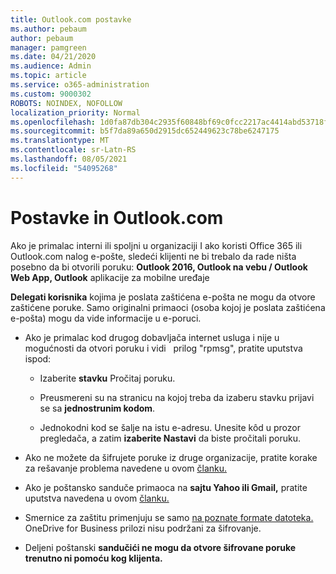 ```yaml
---
title: Outlook.com postavke
ms.author: pebaum
author: pebaum
manager: pamgreen
ms.date: 04/21/2020
ms.audience: Admin
ms.topic: article
ms.service: o365-administration
ms.custom: 9000302
ROBOTS: NOINDEX, NOFOLLOW
localization_priority: Normal
ms.openlocfilehash: 1d0fa87db304c2935f60848bf69c0fcc2217ac4414abd53718f418785e8804c5
ms.sourcegitcommit: b5f7da89a650d2915dc652449623c78be6247175
ms.translationtype: MT
ms.contentlocale: sr-Latn-RS
ms.lasthandoff: 08/05/2021
ms.locfileid: "54095268"
---
```

# <a name="settings-in-outlookcom"></a>Postavke in Outlook.com

Ako je primalac interni ili spoljni u organizaciji I ako koristi Office 365 ili Outlook.com nalog e-pošte, sledeći klijenti ne bi trebalo da rade ništa posebno da bi otvorili poruku: **Outlook 2016, Outlook na vebu / Outlook Web App, Outlook** aplikacije za mobilne uređaje

**Delegati korisnika** kojima je poslata zaštićena e-pošta ne mogu da otvore zaštićene poruke. Samo originalni primaoci (osoba kojoj je poslata zaštićena e-pošta) mogu da vide informacije u e-poruci.

- Ako je primalac kod drugog dobavljača internet usluga i nije u mogućnosti da otvori poruku i vidi &nbsp; prilog "rpmsg", pratite uputstva ispod:
    
    - Izaberite **stavku** Pročitaj poruku.
    
    - Preusmereni su na stranicu na kojoj treba da izaberu stavku prijavi se sa **jednostrunim kodom**.
    
    - Jednokodni kod se šalje na istu e-adresu. Unesite kôd u prozor pregledača, a zatim **izaberite Nastavi** da biste pročitali poruku.

- Ako ne možete da šifrujete poruke iz druge organizacije, pratite korake za rešavanje problema navedene u ovom [članku.](https://support.office.com/article/known-issues-opening-irm-protected-emails-sent-from-users-in-other-office-365-organizations-0dec0593-a05d-4aa2-8445-9311ebab3164)

- Ako je poštansko sanduče primaoca na **sajtu Yahoo ili Gmail,** pratite uputstva </span> navedena u ovom [članku.](https://support.office.com/article/how-do-i-open-a-protected-message-1157a286-8ecc-4b1e-ac43-2a608fbf3098)

- Smernice za zaštitu primenjuju se samo [na poznate formate datoteka.](https://docs.microsoft.com/azure/information-protection/rms-client/client-admin-guide-file-types) OneDrive for Business prilozi nisu podržani za šifrovanje.

- Deljeni poštanski **sandučići ne mogu da otvore šifrovane poruke trenutno ni pomoću kog klijenta.** 
